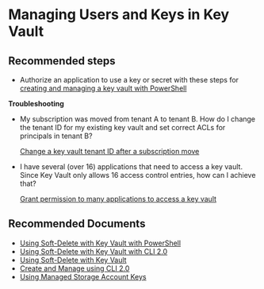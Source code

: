 <properties
	pageTitle="Managing Users and Keys in Key Vault"
	description="Managing Users and Keys in Key Vault"
	service="Microsoft.Keyvault"
	resource="vaults"
	authors="fhokholdMSFT"
	displayOrder="14"
	selfHelpType="resource"
	supportTopicIds=""
	resourceTags="optional"
	productPesIds=""
	cloudEnvironments="MoonCake"
	articleId="keyvault-manageuserandkeys-mooncake"
/>

# Managing Users and Keys in Key Vault
## **Recommended steps**

* Authorize an application to use a key or secret with these steps for [creating and managing a key vault with PowerShell](https://docs.azure.cn/key-vault/key-vault-overview)

**Troubleshooting**

* My subscription was moved from tenant A to tenant B. How do I change the tenant ID for my existing key vault and set correct ACLs for principals in tenant B?

    [Change a key vault tenant ID after a subscription move](https://docs.azure.cn/key-vault/key-vault-subscription-move-fix)

* I have several (over 16) applications that need to access a key vault. Since Key Vault only allows 16 access control entries, how can I achieve that?

    [Grant permission to many applications to access a key vault](https://docs.azure.cn/key-vault/key-vault-group-permissions-for-apps)

## **Recommended Documents**

* [Using Soft-Delete with Key Vault with PowerShell](https://docs.azure.cn/key-vault/key-vault-soft-delete-powershell)
* [Using Soft-Delete with Key Vault with CLI 2.0](https://docs.azure.cn/key-vault/key-vault-soft-delete-cli)
* [Using Soft-Delete with Key Vault](https://docs.microsoft.com/azure/key-vault/key-vault-ovw-soft-delete)
* [Create and Manage using CLI 2.0](https://docs.azure.cn/key-vault/key-vault-manage-with-cli2)
* [Using Managed Storage Account Keys](https://docs.azure.cn/key-vault/key-vault-ovw-storage-keys)